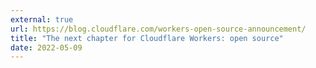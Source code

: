 ```yaml
---
external: true
url: https://blog.cloudflare.com/workers-open-source-announcement/
title: "The next chapter for Cloudflare Workers: open source"
date: 2022-05-09
---
```

